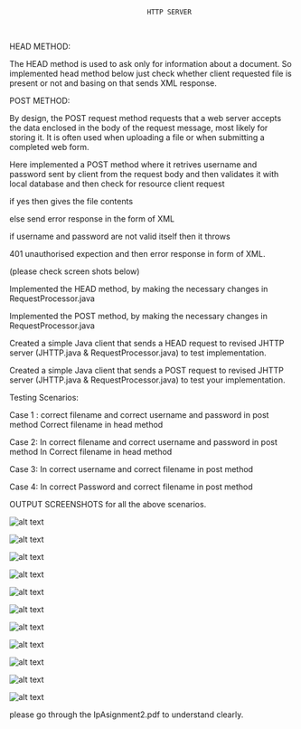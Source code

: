                                       HTTP SERVER


</br>

  HEAD METHOD: 

  The HEAD method is used to ask only for information about a document. So implemented head method below just check whether client requested file is present or not and basing on that sends XML response. 


  POST METHOD:

   By design, the POST request method requests that a web server accepts the data enclosed in the body of the request message, most likely for storing it. It is often used when uploading a file or when submitting a completed web form.


  Here implemented a POST method where it retrives username and password sent by client from the request body and then validates it with local database and then check for resource client request 


  if yes then gives the file contents 

  else send error response in the form of XML

  if username and password are not valid itself then it throws

  401 unauthorised expection and then error response in form of XML.

  (please check screen shots below)


Implemented the HEAD method, by making the necessary changes in RequestProcessor.java


Implemented the POST method, by making the necessary changes in RequestProcessor.java



Created a simple Java client that sends a HEAD request to  revised JHTTP server (JHTTP.java & RequestProcessor.java) to test  implementation.



Created a simple Java client that sends a POST request to  revised JHTTP server (JHTTP.java & RequestProcessor.java) to test your implementation.




Testing Scenarios:

Case 1 : correct filename and correct username and password in post method Correct filename in head method


Case 2: In correct filename and correct username and password in post method In Correct filename in head method


Case 3: In correct username and correct filename in post method 


Case 4: In correct Password and correct filename in post method


OUTPUT SCREENSHOTS for all the above scenarios.


![alt text](https://github.com/RepakaRamateja/HTTP-Server/blob/master/Images/1.png)


![alt text](https://github.com/RepakaRamateja/HTTP-Server/blob/master/Images/2.png)


![alt text](https://github.com/RepakaRamateja/HTTP-Server/blob/master/Images/3.png)


![alt text](https://github.com/RepakaRamateja/HTTP-Server/blob/master/Images/4.png)


![alt text](https://github.com/RepakaRamateja/HTTP-Server/blob/master/Images/5.png)


![alt text](https://github.com/RepakaRamateja/HTTP-Server/blob/master/Images/6.png)


![alt text](https://github.com/RepakaRamateja/HTTP-Server/blob/master/Images/7.png)


![alt text](https://github.com/RepakaRamateja/HTTP-Server/blob/master/Images/8.png)


![alt text](https://github.com/RepakaRamateja/HTTP-Server/blob/master/Images/9.png)


![alt text](https://github.com/RepakaRamateja/HTTP-Server/blob/master/Images/10.png)


![alt text](https://github.com/RepakaRamateja/HTTP-Server/blob/master/Images/11.png)


please go through the IpAsignment2.pdf to understand clearly.


